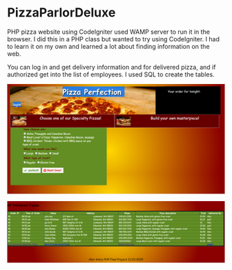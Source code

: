 # PizzaParlorDeluxe
PHP pizza website using CodeIgniter
used WAMP server to run it in the browser.  I did this in a PHP class but wanted to try using CodeIgniter.  I had to learn it on my own and learned a lot about finding information on the web.

You can log in and get delivery information and for delivered pizza, and if authorized get into the list of employees.  I used SQL to create the tables.

![homepage](https://github.com/AlexVotry/PizzaParlorDeluxe/blob/master/public/images/pizza_home.png  "homepage")

![delivery-list](https://github.com/AlexVotry/PizzaParlorDeluxe/blob/master/public/images/deliver_pizza.png  "deliver-list")
